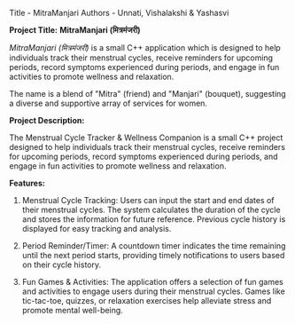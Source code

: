 Title - MitraManjari
Authors - Unnati, Vishalakshi & Yashasvi

**Project Title:** **MitraManjari (मित्रमंजरी)**


_MitraManjari (मित्रमंजरी)_ is a small C++ application which is designed to help individuals track their menstrual cycles, receive reminders for upcoming periods, record symptoms experienced during periods, and engage in fun activities to promote wellness and relaxation.

The name is a blend of "Mitra" (friend) and "Manjari" (bouquet), suggesting a diverse and supportive array of services for women.

**Project Description:**

The Menstrual Cycle Tracker & Wellness Companion is a small C++ project designed to help individuals track their menstrual cycles, receive reminders for upcoming periods, record symptoms experienced during periods, and engage in fun activities to promote wellness and relaxation.

**Features:**

1. Menstrual Cycle Tracking:
Users can input the start and end dates of their menstrual cycles.
The system calculates the duration of the cycle and stores the information for future reference.
Previous cycle history is displayed for easy tracking and analysis.

2. Period Reminder/Timer:
A countdown timer indicates the time remaining until the next period starts, providing timely notifications to users based on their cycle history.

3. Fun Games & Activities:
The application offers a selection of fun games and activities to engage users during their menstrual cycles.
Games like tic-tac-toe, quizzes, or relaxation exercises help alleviate stress and promote mental well-being.
